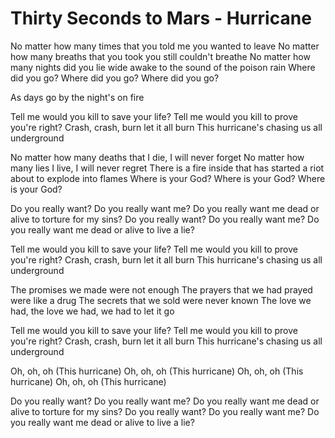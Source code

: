 # Thirty Seconds to Mars - Hurricane

No matter how many times that you told me you wanted to leave
No matter how many breaths that you took you still couldn't breathe
No matter how many nights did you lie wide awake to the sound of the poison rain
Where did you go? Where did you go? Where did you go?

As days go by the night's on fire

Tell me would you kill to save your life?
Tell me would you kill to prove you're right?
Crash, crash, burn let it all burn
This hurricane's chasing us all underground

No matter how many deaths that I die, I will never forget
No matter how many lies I live, I will never regret
There is a fire inside that has started a riot about to explode into flames
Where is your God? Where is your God? Where is your God?

Do you really want?
Do you really want me?
Do you really want me dead or alive to torture for my sins?
Do you really want?
Do you really want me?
Do you really want me dead or alive to live a lie?

Tell me would you kill to save your life?
Tell me would you kill to prove you're right?
Crash, crash, burn let it all burn
This hurricane's chasing us all underground

The promises we made were not enough
The prayers that we had prayed were like a drug
The secrets that we sold were never known
The love we had, the love we had, we had to let it go

Tell me would you kill to save your life?
Tell me would you kill to prove you're right?
Crash, crash, burn let it all burn
This hurricane's chasing us all underground

Oh, oh, oh (This hurricane)
Oh, oh, oh (This hurricane)
Oh, oh, oh (This hurricane)
Oh, oh, oh (This hurricane)

Do you really want?
Do you really want me?
Do you really want me dead or alive to torture for my sins?
Do you really want?
Do you really want me?
Do you really want me dead or alive to live a lie?
